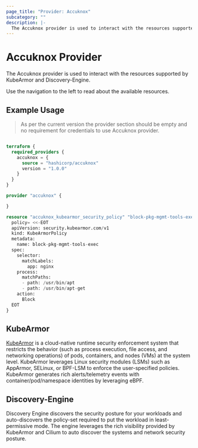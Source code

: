 ```yaml
---
page_title: "Provider: Accuknox"
subcategory: ""
description: |-
  The Accuknox provider is used to interact with the resources supported by KubeArmor and Discovery-Engine.
---
```


# Accuknox Provider

The Accuknox provider is used to interact with the resources supported by KubeArmor and Discovery-Engine.

Use the navigation to the left to read about the available resources.

## Example Usage

> As per the current version the provider section should be empty and no requirement for credentials to use Accuknox provider.

```terraform

terraform {
  required_providers {
    accuknox = {
      source = "hashicorp/accuknox"
      version = "1.0.0"
    }
  }
}

provider "accuknox" {

}

resource "accuknox_kubearmor_security_policy" "block-pkg-mgmt-tools-exec" {
  policy= <<-EOT
  apiVersion: security.kubearmor.com/v1
  kind: KubeArmorPolicy
  metadata:
    name: block-pkg-mgmt-tools-exec
  spec:
    selector:
      matchLabels:
        app: nginx
    process:
      matchPaths:
      - path: /usr/bin/apt
      - path: /usr/bin/apt-get
    action:
      Block
  EOT
}

```

## KubeArmor

[KubeArmor](https://docs.kubearmor.io/kubearmor/) is a cloud-native runtime security enforcement system that restricts the behavior (such as process execution, file access, and networking operations) of pods, containers, and nodes (VMs) at the system level. KubeArmor leverages Linux security modules (LSMs) such as AppArmor, SELinux, or BPF-LSM to enforce the user-specified policies. KubeArmor generates rich alerts/telemetry events with container/pod/namespace identities by leveraging eBPF.

## Discovery-Engine

Discovery Engine discovers the security posture for your workloads and auto-discovers the policy-set required to put the workload in least-permissive mode. The engine leverages the rich visibility provided by KubeArmor and Cilium to auto discover the systems and network security posture.
